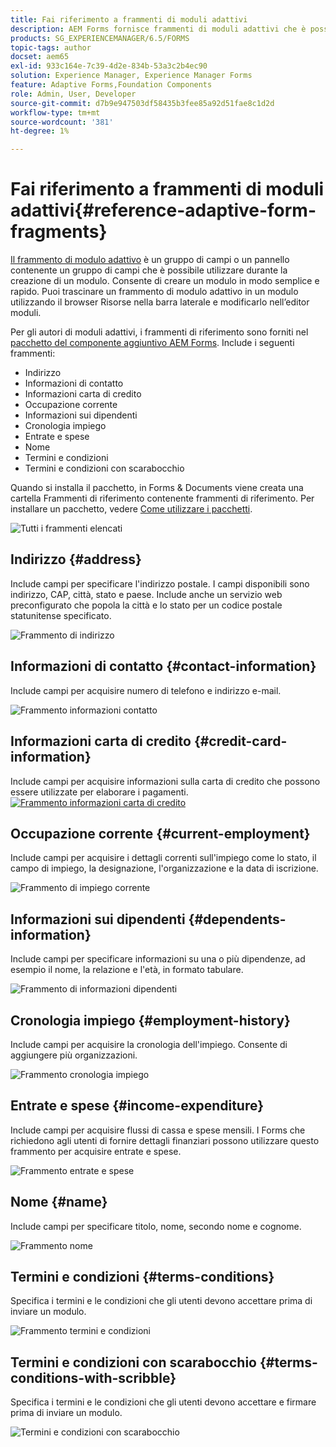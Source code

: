 ```yaml
---
title: Fai riferimento a frammenti di moduli adattivi
description: AEM Forms fornisce frammenti di moduli adattivi che è possibile utilizzare come risorse per creare rapidamente un modulo.
products: SG_EXPERIENCEMANAGER/6.5/FORMS
topic-tags: author
docset: aem65
exl-id: 933c164e-7c39-4d2e-834b-53a3c2b4ec90
solution: Experience Manager, Experience Manager Forms
feature: Adaptive Forms,Foundation Components
role: Admin, User, Developer
source-git-commit: d7b9e947503df58435b3fee85a92d51fae8c1d2d
workflow-type: tm+mt
source-wordcount: '381'
ht-degree: 1%

---
```


# Fai riferimento a frammenti di moduli adattivi{#reference-adaptive-form-fragments}

[Il frammento di modulo adattivo](../../forms/using/adaptive-form-fragments.md) è un gruppo di campi o un pannello contenente un gruppo di campi che è possibile utilizzare durante la creazione di un modulo. Consente di creare un modulo in modo semplice e rapido. Puoi trascinare un frammento di modulo adattivo in un modulo utilizzando il browser Risorse nella barra laterale e modificarlo nell’editor moduli.

Per gli autori di moduli adattivi, i frammenti di riferimento sono forniti nel [pacchetto del componente aggiuntivo AEM Forms](https://experienceleague.adobe.com/docs/experience-manager-release-information/aem-release-updates/forms-updates/aem-forms-releases.html?lang=it). Include i seguenti frammenti:

* Indirizzo
* Informazioni di contatto
* Informazioni carta di credito
* Occupazione corrente
* Informazioni sui dipendenti
* Cronologia impiego
* Entrate e spese
* Nome
* Termini e condizioni
* Termini e condizioni con scarabocchio

Quando si installa il pacchetto, in Forms &amp; Documents viene creata una cartella Frammenti di riferimento contenente frammenti di riferimento. Per installare un pacchetto, vedere [Come utilizzare i pacchetti](/help/sites-administering/package-manager.md).

![Tutti i frammenti elencati](assets/ootb-frags.png)

## Indirizzo {#address}

Include campi per specificare l&#39;indirizzo postale. I campi disponibili sono indirizzo, CAP, città, stato e paese. Include anche un servizio web preconfigurato che popola la città e lo stato per un codice postale statunitense specificato.

![Frammento di indirizzo](assets/address.png)

<!--[Click to enlarge

](assets/address-1.png)-->

## Informazioni di contatto {#contact-information}

Include campi per acquisire numero di telefono e indirizzo e-mail.

![Frammento informazioni contatto](assets/contact-info.png)

<!--[Click to enlarge

](assets/contact-info-1.png)-->

## Informazioni carta di credito {#credit-card-information}

Include campi per acquisire informazioni sulla carta di credito che possono essere utilizzate per elaborare i pagamenti.
[![Frammento informazioni carta di credito](assets/cc-info.png)](assets/cc-info-1.png)

## Occupazione corrente {#current-employment}

Include campi per acquisire i dettagli correnti sull&#39;impiego come lo stato, il campo di impiego, la designazione, l&#39;organizzazione e la data di iscrizione.

![Frammento di impiego corrente](assets/current-emp.png)

<!--[Click to enlarge

](assets/current-emp-1.png)-->

## Informazioni sui dipendenti {#dependents-information}

Include campi per specificare informazioni su una o più dipendenze, ad esempio il nome, la relazione e l&#39;età, in formato tabulare.

![Frammento di informazioni dipendenti](assets/dependents-info.png)

<!--[Click to enlarge

](assets/dependents-info-1.png)-->

## Cronologia impiego {#employment-history}

Include campi per acquisire la cronologia dell&#39;impiego. Consente di aggiungere più organizzazioni.

![Frammento cronologia impiego](assets/emp-history.png)

<!--[Click to enlarge

](assets/emp-history-1.png)-->

## Entrate e spese {#income-expenditure}

Include campi per acquisire flussi di cassa e spese mensili. I Forms che richiedono agli utenti di fornire dettagli finanziari possono utilizzare questo frammento per acquisire entrate e spese.

![Frammento entrate e spese](assets/income.png)

<!--[Click to enlarge

](assets/income-1.png)-->

## Nome {#name}

Include campi per specificare titolo, nome, secondo nome e cognome.

![Frammento nome](assets/name.png)

<!--[Click to enlarge

](assets/name-1.png)-->

## Termini e condizioni {#terms-conditions}

Specifica i termini e le condizioni che gli utenti devono accettare prima di inviare un modulo.

![Frammento termini e condizioni](assets/tnc.png)

<!--[Click to enlarge

](assets/tnc-1.png)-->

## Termini e condizioni con scarabocchio {#terms-conditions-with-scribble}

Specifica i termini e le condizioni che gli utenti devono accettare e firmare prima di inviare un modulo.

![Termini e condizioni con scarabocchio](assets/tnc-scribble.png)

<!--[Click to enlarge

](assets/tnc-scribble-1.png)-->
